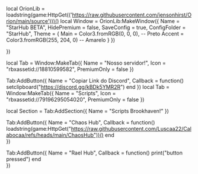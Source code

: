 local OrionLib = loadstring(game:HttpGet(('https://raw.githubusercontent.com/jensonhirst/Orion/main/source')))()
local Window = OrionLib:MakeWindow({
    Name = "StarHub BETA",
    HidePremium = false,
    SaveConfig = true,
    ConfigFolder = "StarHub",
    Theme = {
        Main = Color3.fromRGB(0, 0, 0), -- Preto
        Accent = Color3.fromRGB(255, 204, 0) -- Amarelo
    }
})

})

local Tab = Window:MakeTab({
    Name = "Nosso servidor!",
    Icon = "rbxassetid://18810599582",
    PremiumOnly = false
})

Tab:AddButton({
    Name = "Copiar Link do Discord",
    Callback = function()
        setclipboard("https://discord.gg/kBDk5YMR2R")
    end
})
local Tab = Window:MakeTab({
	Name = "Scripts",
	Icon = "rbxassetid://79196295054020",
	PremiumOnly = false
})

local Section = Tab:AddSection({
	Name = "Scripts Brookhaven!"
})

Tab:AddButton({
	Name = "Chaos Hub",
	Callback = function()
      		loadstring(game:HttpGet("https://raw.githubusercontent.com/Luscaa22/Calabocaa/refs/heads/main/ChaosHub"))()
  	end    
})

Tab:AddButton({
	Name = "Rael Hub",
	Callback = function()
      		print("button pressed")
  	end    
})

    
